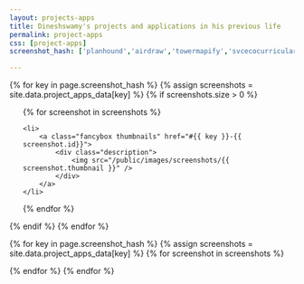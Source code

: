 ```yaml
---
layout: projects-apps
title: Dineshswamy's projects and applications in his previous life
permalink: project-apps
css: [project-apps]
screenshot_hash: ['planhound','airdraw','towermapify','svcecocurricular','nlpui','bitsandbytes','ncc','code-on-me']

---
```





{% for key  in page.screenshot_hash %}
{% assign screenshots = site.data.project_apps_data[key] %}
{% if screenshots.size > 0 %}
<ul class="thumbnail-holder">
{% for screenshot in screenshots %}
	
	<li>
		<a class="fancybox thumbnails" href="#{{ key }}-{{ screenshot.id}}">
			<div class="description">	
				<img src="/public/images/screenshots/{{ screenshot.thumbnail }}" /> 
			</div>
		</a>		
	</li>

{% endfor %}

</ul> 
{% endif %}
{% endfor %}





{% for key  in page.screenshot_hash %}
{% assign screenshots = site.data.project_apps_data[key] %}
{% for screenshot in screenshots %}

<div id="{{ key }}-{{ screenshot.id}}" style="display: none;" class="description-holder">
		<div class="screenshot-description" >
			<ul>
			{% for desc in screenshot.description %}
			<li>
				{{ desc }}
			</li>
			{% endfor %}
			</ul>
		</div>
		<img class="lazy" data-src="/public/images/screenshots/{{ screenshot.original }}" /> 
</div>

{% endfor %}
{% endfor %}